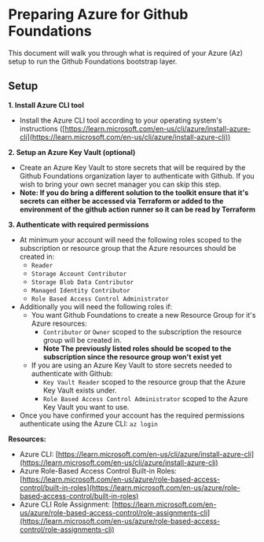 # Preparing Azure for Github Foundations

This document will walk you through what is required of your Azure (Az) setup to run the Github Foundations bootstrap layer.

## Setup

**1. Install Azure CLI tool**
* Install the Azure CLI tool according to your operating system's instructions ([https://learn.microsoft.com/en-us/cli/azure/install-azure-cli](https://learn.microsoft.com/en-us/cli/azure/install-azure-cli))

**2. Setup an Azure Key Vault (optional)**
* Create an Azure Key Vault to store secrets that will be required by the Github Foundations organization layer to authenticate with Github. If you wish to bring your own secret manager you can skip this step.
* **Note: If you do bring a different solution to the toolkit ensure that it's secrets can either be accessed via Terraform or added to the environment of the github action runner so it can be read by Terraform**

**3. Authenticate with required permissions**
* At minimum your account will need the following roles scoped to the subscription or resource group that the Azure resources should be created in:
    * `Reader`
    * `Storage Account Contributor`
    * `Storage Blob Data Contributor`
    * `Managed Identity Contributor`
    * `Role Based Access Control Administrator`
* Additionally you will need the following roles if:
    * You want Github Foundations to create a new Resource Group for it's Azure resources:
        * `Contributor` or `Owner` scoped to the subscription the resource group will be created in.
        * **Note The previously listed roles should be scoped to the subscription since the resource group won't exist yet**
    * If you are using an Azure Key Vault to store secrets needed to authenticate with Github:
        * `Key Vault Reader` scoped to the resource group that the Azure Key Vault exists under.
        * `Role Based Access Control Administrator` scoped to the Azure Key Vault you want to use.
* Once you have confirmed your account has the required permissions authenticate using the Azure CLI: `az login`

**Resources:**

* Azure CLI: [https://learn.microsoft.com/en-us/cli/azure/install-azure-cli](https://learn.microsoft.com/en-us/cli/azure/install-azure-cli)
* Azure Role-Based Access Control Built-in Roles: [https://learn.microsoft.com/en-us/azure/role-based-access-control/built-in-roles](https://learn.microsoft.com/en-us/azure/role-based-access-control/built-in-roles)
* Azure CLI Role Assignment: [https://learn.microsoft.com/en-us/azure/role-based-access-control/role-assignments-cli](https://learn.microsoft.com/en-us/azure/role-based-access-control/role-assignments-cli)